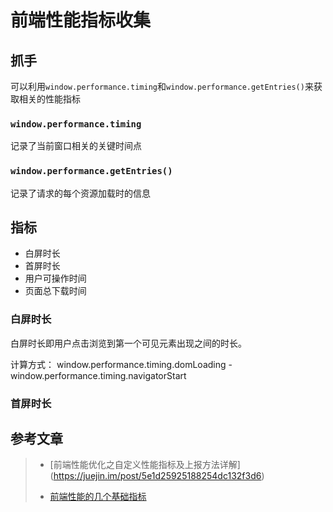 # 前端性能指标收集

## 抓手

可以利用`window.performance.timing`和`window.performance.getEntries()`来获取相关的性能指标

### `window.performance.timing`

记录了当前窗口相关的关键时间点

### `window.performance.getEntries()`

记录了请求的每个资源加载时的信息


## 指标

 * 白屏时长
 * 首屏时长
 * 用户可操作时间
 * 页面总下载时间
 
### 白屏时长

白屏时长即用户点击浏览到第一个可见元素出现之间的时长。

计算方式： window.performance.timing.domLoading - window.performance.timing.navigatorStart

### 首屏时长





## 参考文章

> * [前端性能优化之自定义性能指标及上报方法详解] (https://juejin.im/post/5e1d25925188254dc132f3d6)
>
> * [前端性能的几个基础指标](https://www.cnblogs.com/chris-oil/p/9754493.html)
